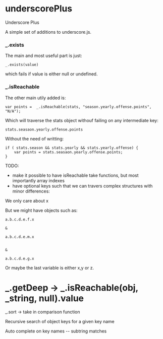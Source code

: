 underscorePlus
==============

Underscore Plus


A simple set of additions to underscore.js.

### _.exists

The main and most useful part is just: 

``` _.exists(value) ```

which fails if value is either null or undefined.



### _.isReachable

The other main utily added is:


```
var points =  _.isReachable(stats, "season.yearly.offense.points", "N/A");
```

Which will traverse the stats object withouf failing on any intermediate key:

```
stats.seasaon.yearly.offense.points
```
Without the need of writting:


```
if ( stats.season && stats.yearly && stats.yearly.offense) {
    var points = stats.seasaon.yearly.offense.points;
}

```







TODO:

- make it possible to have isReachable take functions, but most importantly array indexes
- have optional keys such that we can travers complex structures with minor differences:


We only care about x

But we might have objects such as:

```
a.b.c.d.e.f.x

&

a.b.c.d.e.m.x


&

a.b.c.d.e.g.x

```


Or maybe the last variable is either x,y or z.





# _.getDeep -> _.isReachable(obj, _string, null).value


_.sort  -> take in comparison function




Recursive search of object keys for a given key name


Auto complete on key names -- subtring matches
